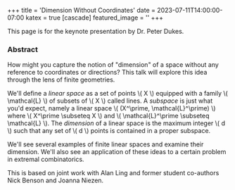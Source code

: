 +++
title = 'Dimension Without Coordinates'
date = 2023-07-11T14:00:00-07:00
katex = true
[cascade]
  featured_image = ''
+++

This page is for the keynote presentation by Dr. Peter Dukes.

### Abstract

How might you capture the notion of "dimension" of a space without any
reference to coordinates or directions?  This talk will explore this idea
through the lens of finite geometries.

We'll define a *linear space* as a set of points \\( X \\) equipped with a family \\( \mathcal{L} \\) of subsets of \\( X \\) called lines.  A *subspace* is just what you'd expect, namely a linear space \\( (X^\prime, \mathcal{L}^\prime) \\) where \\( X^\prime \subseteq X \\) and \\( \mathcal{L}^\prime \subseteq \mathcal{L} \\).  The *dimension* of a linear space is the maximum integer \\( d \\) such that any set of \\( d \\) points is contained in a proper subspace.

We'll see several examples of finite linear spaces and examine their dimension. We'll also see an application of these ideas to a certain problem in extremal combinatorics.

This is based on joint work with Alan Ling and former student co-authors Nick Benson and Joanna Niezen.
